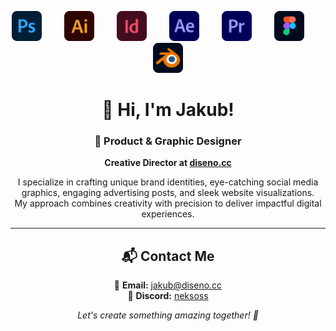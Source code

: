 <p align="center">
  <img src="./icons/photoshop.svg" width="48" style="margin-right:32px;" />
  <img src="./icons/illustrator.svg" width="48" style="margin-right:32px;" />
  <img src="./icons/indesign.svg" width="48" style="margin-right:32px;" />
  <img src="./icons/aftereffects.svg" width="48" style="margin-right:32px;" />
  <img src="./icons/premierepro.svg" width="48" style="margin-right:32px;" />
  <img src="./icons/figma.svg" width="48" style="margin-right:32px;" />
  <img src="./icons/blender.svg" width="48" />
</p>

<h1 align="center">👋 Hi, I'm Jakub!</h1>

<h3 align="center">🎨 Product & Graphic Designer</h3>
<p align="center">
  <b>Creative Director at <a href="https://diseno.cc">diseno.cc</a></b>
</p>

<p align="center">
  I specialize in crafting unique brand identities, eye-catching social media graphics, engaging advertising posts, and sleek website visualizations.<br>
  My approach combines creativity with precision to deliver impactful digital experiences.
</p>

---

<h2 align="center">📬 Contact Me</h2>

<p align="center">
  📧 <b>Email:</b> <a href="mailto:jakub@diseno.cc">jakub@diseno.cc</a><br>
  💬 <b>Discord:</b> <a href="https://discord.gg/qCDP2SDsKH">neksoss</a>
</p>

<p align="center">
  <i>Let's create something amazing together! 🚀</i>
</p>

